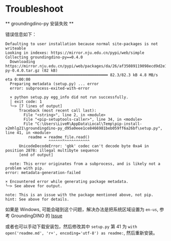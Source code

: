 # Troubleshoot

** groundingdino-py 安装失败 **

错误信息如下：

```Plain Text
Defaulting to user installation because normal site-packages is not writeable
Looking in indexes: https://mirror.nju.edu.cn/pypi/web/simple
Collecting groundingdino-py==0.4.0
  Downloading https://mirror.nju.edu.cn/pypi/web/packages/da/26/af35089119098ecd9d2e174b9cfbeb0c1246d65449c718b4e57328a08c1c/groundingdino-py-0.4.0.tar.gz (82 kB)
     ━━━━━━━━━━━━━━━━━━━━━━━━━━━━━━━━━━━━━━━━ 82.3/82.3 kB 4.8 MB/s eta 0:00:00
  Preparing metadata (setup.py) ... error
  error: subprocess-exited-with-error

  × python setup.py egg_info did not run successfully.
  │ exit code: 1
  ╰─> [7 lines of output]
      Traceback (most recent call last):
        File "<string>", line 2, in <module>
        File "<pip-setuptools-caller>", line 34, in <module>
        File "C:\Users\LiveR\AppData\Local\Temp\pip-install-x2mhlg21\groundingdino-py_d95a0eee1ce8466981beb059ff6a26bf\setup.py", line 41, in <module>
          readme = readme_file.read()
                   ^^^^^^^^^^^^^^^^^^
      UnicodeDecodeError: 'gbk' codec can't decode byte 0xa4 in position 2878: illegal multibyte sequence
      [end of output]

  note: This error originates from a subprocess, and is likely not a problem with pip.
error: metadata-generation-failed

× Encountered error while generating package metadata.
╰─> See above for output.

note: This is an issue with the package mentioned above, not pip.
hint: See above for details.
```

如果是 Windows, 可能会碰到这个问题，解决办法是把系统区域设置为 `en-us`,
参考 GroundingDINO 的 [Issue](https://github.com/IDEA-Research/GroundingDINO/issues/206)

或者也可以手动下载安装包，然后修改其中 `setup.py` 第 41 为 `with open('readme.md', 'r+', encoding='utf-8') as readme:`, 然后重新安装。
